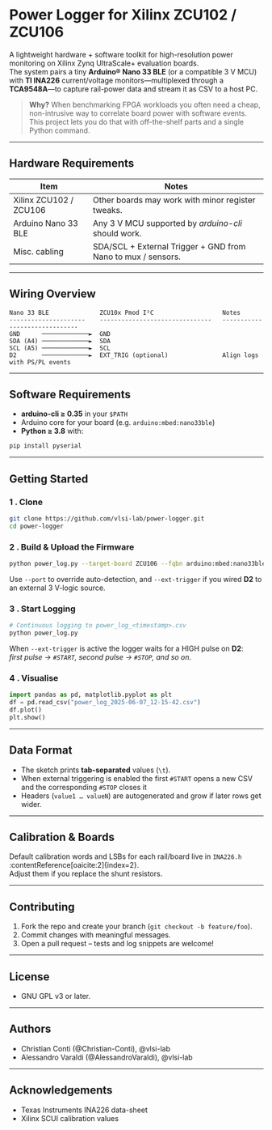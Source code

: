 # Power Logger for Xilinx ZCU102 / ZCU106

A lightweight hardware + software toolkit for high-resolution power monitoring on Xilinx Zynq UltraScale+ evaluation boards.  
The system pairs a tiny **Arduino® Nano 33 BLE** (or a compatible 3 V MCU) with **TI INA226** current/voltage monitors—multiplexed through a **TCA9548A**—to capture rail-power data and stream it as CSV to a host PC.

> **Why?** When benchmarking FPGA workloads you often need a cheap, non-intrusive way to correlate board power with software events.  
> This project lets you do that with off-the-shelf parts and a single Python command.

---

## Hardware Requirements

| Item | Notes |
|------|-------|
| Xilinx ZCU102 / ZCU106 | Other boards may work with minor register tweaks. |
| Arduino Nano 33 BLE | Any 3 V MCU supported by *arduino-cli* should work. |
| Misc. cabling | SDA/SCL + External Trigger + GND from Nano to mux / sensors. |

---

## Wiring Overview

~~~text
Nano 33 BLE              ZCU10x Pmod I²C                   Notes
---------------------    -------------------------------   ------------------------------
GND      ─────────────►  GND 
SDA (A4) ─────────────►  SDA
SCL (A5) ─────────────►  SCL
D2       ─────────────►  EXT_TRIG (optional)               Align logs with PS/PL events
~~~

---

## Software Requirements

* **arduino-cli ≥ 0.35** in your `$PATH`  
* Arduino core for your board (e.g. `arduino:mbed:nano33ble`)  
* **Python ≥ 3.8** with:

~~~bash
pip install pyserial
~~~

---

## Getting Started

### 1 . Clone

~~~bash
git clone https://github.com/vlsi-lab/power-logger.git
cd power-logger
~~~

### 2 . Build & Upload the Firmware

~~~bash
python power_log.py --target-board ZCU106 --fqbn arduino:mbed:nano33ble
~~~

Use `--port` to override auto-detection, and `--ext-trigger` if you wired **D2** to an external 3 V-logic source.

### 3 . Start Logging

~~~bash
# Continuous logging to power_log_<timestamp>.csv
python power_log.py
~~~

When `--ext-trigger` is active the logger waits for a HIGH pulse on **D2**:  
*first pulse → `#START`, second pulse → `#STOP`, and so on*.

### 4 . Visualise

~~~python
import pandas as pd, matplotlib.pyplot as plt
df = pd.read_csv("power_log_2025-06-07_12-15-42.csv")
df.plot()
plt.show()
~~~

---

## Data Format

* The sketch prints **tab-separated** values (`\t`).  
* When external triggering is enabled the first `#START` opens a new CSV and the corresponding `#STOP` closes it
* Headers (`value1 … valueN`) are autogenerated and grow if later rows get wider.

---

## Calibration & Boards

Default calibration words and LSBs for each rail/board live in `INA226.h` :contentReference[oaicite:2]{index=2}.  
Adjust them if you replace the shunt resistors.

---

## Contributing

1. Fork the repo and create your branch (`git checkout -b feature/foo`).  
2. Commit changes with meaningful messages.  
3. Open a pull request – tests and log snippets are welcome!  

---

## License

* GNU GPL v3 or later.  

---

## Authors

* Christian Conti (@Christian-Conti), @vlsi-lab 
* Alessandro Varaldi (@AlessandroVaraldi), @vlsi-lab 

---

## Acknowledgements

* Texas Instruments INA226 data-sheet  
* Xilinx SCUI calibration values
